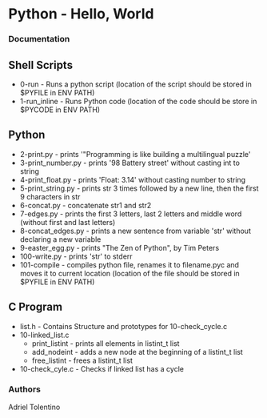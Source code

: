 # Python - Hello, World

### Documentation

## Shell Scripts
- 0-run - Runs a python script (location of the script should be stored in $PYFILE in ENV PATH)
- 1-run_inline - Runs Python code (location of the code should be store in $PYCODE in ENV PATH)

## Python
- 2-print.py - prints '\"Programming is like building a multilingual puzzle'
- 3-print_number.py - prints '98 Battery street' without casting int to string
- 4-print_float.py - prints 'Float: 3.14' without casting number to string
- 5-print_string.py - prints str 3 times followed by a new line, then the first 9 characters in str
- 6-concat.py - concatenate str1 and str2
- 7-edges.py - prints the first 3 letters, last 2 letters and middle word (without first and last letters)
- 8-concat_edges.py - prints a new sentence from variable 'str' without declaring a new variable
- 9-easter_egg.py - prints "The Zen of Python", by Tim Peters
- 100-write.py - prints 'str' to stderr
- 101-compile - compiles python file, renames it to filename.pyc and moves it to current location (location of the file should be stored in $PYFILE in ENV PATH)

## C Program
- list.h - Contains Structure and prototypes for 10-check_cycle.c
- 10-linked_list.c
  - print_listint - prints all elements in listint_t list
  - add_nodeint - adds a new node at the beginning of a listint_t list
  - free_listint - frees a listint_t list
- 10-check_cyle.c - Checks if linked list has a cycle
### Authors
Adriel Tolentino
